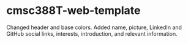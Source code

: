 # cmsc388T-web-template
Changed header and base colors.
Added name, picture, LinkedIn and GitHub social links, interests, introduction, and relevant information.
